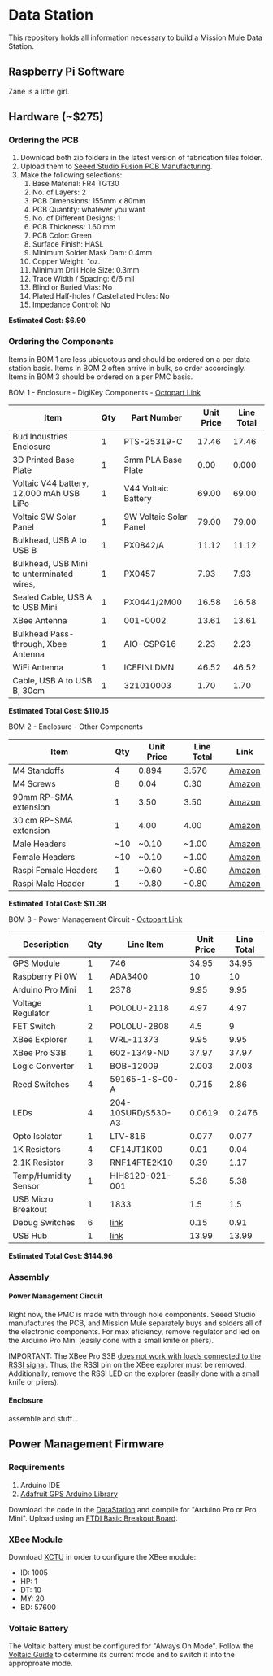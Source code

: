 # Data Station

This repository holds all information necessary to build a Mission Mule Data Station.

## Raspberry Pi Software
Zane is a little girl.

## Hardware (~$275)
### Ordering the PCB
1. Download both zip folders in the latest version of fabrication files folder.
2. Upload them to [Seeed Studio Fusion PCB Manufacturing](https://www.seeedstudio.com/fusion_pcb.html).
3. Make the following selections:
    1. Base Material: FR4 TG130
    2. No. of Layers: 2
    3. PCB Dimensions: 155mm x 80mm
    4. PCB Quantity: whatever you want
    5. No. of Different Designs: 1
    6. PCB Thickness: 1.60 mm
    7. PCB Color: Green
    8. Surface Finish: HASL
    9. Minimum Solder Mask Dam: 0.4mm
    10. Copper Weight: 1oz.
    11. Minimum Drill Hole Size: 0.3mm
    12. Trace Width / Spacing: 6/6 mil
    13. Blind or Buried Vias: No
    14. Plated Half-holes / Castellated Holes: No
    15. Impedance Control: No
    
**Estimated Cost: $6.90**

### Ordering the Components

Items in BOM 1  are less ubiquotous and should be ordered on a per data station basis. Items in BOM 2 often arrive in bulk, so order accordingly. Items in BOM 3 should be ordered on a per PMC basis. 

BOM 1 - Enclosure - DigiKey Components - [Octopart Link](https://octopart.com/bom-tool/w3m3v7al)

| Item                                      | Qty | Part Number            | Unit Price  | Line Total  | 
|-------------------------------------------|-----|------------------------|-------------|-------------| 
| Bud Industries Enclosure                  | 1   | PTS-25319-C            | 17.46       | 17.46       | 
| 3D Printed Base Plate                     | 1   | 3mm PLA Base Plate     | 0.00        | 0.000       | 
| Voltaic V44 battery, 12,000 mAh USB LiPo  | 1   | V44 Voltaic Battery    | 69.00       | 69.00       | 
| Voltaic 9W Solar Panel                    | 1   | 9W Voltaic Solar Panel | 79.00       | 79.00       | 
| Bulkhead, USB A to USB B                  | 1   | PX0842/A               | 11.12       | 11.12       | 
| Bulkhead, USB Mini to unterminated wires, | 1   | PX0457                 | 7.93        | 7.93        | 
| Sealed Cable, USB A to USB Mini           | 1   | PX0441/2M00            | 16.58       | 16.58       |
| XBee Antenna                              | 1   | 001-0002               | 13.61       | 13.61       | 
| Bulkhead Pass-through, Xbee Antenna       | 1   | AIO-CSPG16             | 2.23        | 2.23        | 
| WiFi Antenna                              | 1   | ICEFINLDMN             | 46.52       | 46.52       | 
| Cable, USB A to USB B, 30cm               | 1   | 321010003              | 1.70        | 1.70        |

**Estimated Total Cost: $110.15**

BOM 2 - Enclosure - Other Components

| Item       | Qty | Unit Price | Line Total | Link | 
|------------|-----|------------|------------|------|
|M4 Standoffs| 4   | 0.894      | 3.576      | [Amazon](https://www.amazon.com/gp/product/B0177VG4Q8/ref=oh_aui_detailpage_o09_s00?ie=UTF8&psc=1) |
|M4 Screws   | 8   | 0.04       | 0.30       | [Amazon](https://www.amazon.com/gp/product/B07DF7GVRB/ref=oh_aui_detailpage_o09_s00?ie=UTF8&psc=1) |
|90mm RP-SMA extension| 1 | 3.50 | 3.50 | [Amazon](https://www.amazon.com/gp/product/B076TCPTKL/ref=oh_aui_detailpage_o05_s00?ie=UTF8&psc=1) |
|30 cm RP-SMA extension | 1 | 4.00 | 4.00 | [Amazon](https://www.amazon.com/Male-Female-Antenna-Extension-Cable/dp/B072VMHXSQ/ref=sr_1_sc_3?s=electronics&ie=UTF8&qid=1534375207&sr=1-3-spell&keywords=30+cm+rpsma+extesion) |
|Male Headers  | ~10 | ~0.10 | ~1.00 | [Amazon](https://www.amazon.com/Hotop-Pack-Single-Header-Connector/dp/B06XR8CV8P/ref=sr_1_3?ie=UTF8&qid=1534624507&sr=8-3&keywords=headers+male&dpID=61eNmsXZqBL&preST=_SX342_QL70_&dpSrc=srch) |
|Female Headers| ~10 | ~0.10 | ~1.00 | [Amazon](https://www.amazon.com/2-54mm-Straight-Connector-Assortment-Arduino/dp/B0785SP8PB/ref=sr_1_5?ie=UTF8&qid=1534624716&sr=8-5&keywords=female+headers)|
|Raspi Female Headers| 1 | ~0.60 | ~0.60 | [Amazon](https://www.amazon.com/uxcell-2-54mm-40-Pin-Female-Connector/dp/B00R1LLM1M/ref=sr_1_3?ie=UTF8&qid=1534624810&sr=8-3&keywords=2x20+female+header) |
|Raspi Male Header | 1 | ~0.80 | ~0.80 | [Amazon](https://www.amazon.com/s?url=search-alias%3Daps&field-keywords=2x20+male+header) |

**Estimated Total Cost: $11.38**

BOM 3 - Power Management Circuit - [Octopart Link](https://octopart.com/bom-tool/1G1U2eW2#)

| Description          | Qty | Line Item          | Unit Price                                            | Line Total | 
|----------------------|-----|--------------------|-------------------------------------------------------|------------| 
| GPS Module           | 1   | 746                | 34.95                                                 | 34.95      | 
| Raspberry Pi 0W      | 1   | ADA3400            | 10                                                    | 10         | 
| Arduino Pro Mini     | 1   | 2378               | 9.95                                                  | 9.95       | 
| Voltage Regulator    | 1   | POLOLU-2118        | 4.97                                                  | 4.97       | 
| FET Switch           | 2   | POLOLU-2808        | 4.5                                                   | 9          | 
| XBee Explorer        | 1   | WRL-11373          | 9.95                                                  | 9.95       | 
| XBee Pro S3B         | 1   | 602-1349-ND        | 37.97                                                 | 37.97      | 
| Logic Converter      | 1   | BOB-12009          | 2.003                                                 | 2.003      | 
| Reed Switches        | 4   | 59165-1-S-00-A     | 0.715                                                 | 2.86       | 
| LEDs                 | 4   | 204-10SURD/S530-A3 | 0.0619                                                | 0.2476     | 
| Opto Isolator        | 1   | LTV-816            | 0.077                                                 | 0.077      | 
| 1K Resistors         | 4   | CF14JT1K00         | 0.01                                                  | 0.04       | 
| 2.1K Resistor        | 3   | RNF14FTE2K10       | 0.39                                                  | 1.17       | 
| Temp/Humidity Sensor | 1   | HIH8120-021-001    | 5.38                                                  | 5.38       | 
| USB Micro Breakout   | 1   | 1833               | 1.5                                                   | 1.5        | 
| Debug Switches       | 6   | [link](https://www.amazon.com/gp/product/B06XJN3K8K/ref=oh_aui_detailpage_o03_s00?ie=UTF8&psc=1) | 0.15 | 0.91 |
| USB Hub              | 1   | [link](https://www.amazon.com/MakerSpot-Stackable-Raspberry-Connector-Bluetooth/dp/B01IT1TLFQ) | 13.99 | 13.99 |

**Estimated Total Cost: $144.96**

### Assembly
#### Power Management Circuit
Right now, the PMC is made with through hole components. Seeed Studio manufactures the PCB, and Mission Mule separately buys and solders all of the electronic components. For max eficiency, remove regulator and led on the Arduino Pro Mini (easily done with a small knife or pliers).

IMPORTANT: The XBee Pro S3B [does not work with loads connected to the RSSI signal](https://www.sparkfun.com/products/11634). Thus, the RSSI pin on the XBee explorer must be removed. Additionally, remove the RSSI LED on the explorer (easily done with a small knife or pliers). 

#### Enclosure
assemble and stuff...

## Power Management Firmware
### Requirements
1. Arduino IDE
2. [Adafruit GPS Arduino Library](https://github.com/adafruit/Adafruit_GPS)

Download the code in the [DataStation](https://github.com/missionmule/data-station/tree/master/Microcontroller) and compile for "Arduino Pro or Pro Mini". Upload  using an [FTDI Basic Breakout Board](https://www.sparkfun.com/products/9716).

### XBee Module
Download [XCTU](https://www.digi.com/products/xbee-rf-solutions/xctu-software/xctu) in order to configure the XBee module:
* ID: 1005
* HP: 1
* DT: 10
* MY: 20
* BD: 57600

### Voltaic Battery
The Voltaic battery must be configured for "Always On Mode". Follow the [Voltaic Guide](https://www.voltaicsystems.com/always-on#faq_4) to determine its current mode and to switch it into the approproate mode. 
